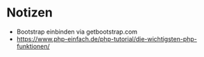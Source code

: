 # Notizen

* Bootstrap einbinden via getbootstrap.com
* https://www.php-einfach.de/php-tutorial/die-wichtigsten-php-funktionen/